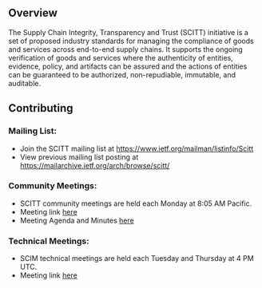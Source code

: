 ## Overview

The Supply Chain Integrity, Transparency and Trust (SCITT) initiative is a set of proposed industry standards for managing the compliance of goods and services across end-to-end supply chains. It supports the ongoing verification of goods and services where the authenticity of entities, evidence, policy, and artifacts can be assured and the actions of entities can be guaranteed to be authorized, non-repudiable, immutable, and auditable.

## Contributing

### Mailing List:
 - Join the SCITT mailing list at https://www.ietf.org/mailman/listinfo/Scitt
 - View previous mailing list posting at https://mailarchive.ietf.org/arch/browse/scitt/

### Community Meetings:
- SCITT community meetings are held each Monday at 8:05 AM Pacific.
- Meeting link [here](https://teams.microsoft.com/l/meetup-join/19%3ameeting_YWI2YzM0YmYtYmJkOC00ODg2LWI1MmItYmJmZWM1OTI4Y2Ex%40thread.v2/0?context=%7b%22Tid%22%3a%2272f988bf-86f1-41af-91ab-2d7cd011db47%22%2c%22Oid%22%3a%22531852bd-66b0-45f7-abad-b1e0ad3b3a32%22%7d)
- Meeting Agenda and Minutes [here](https://docs.google.com/document/d/1vf-EliXByhg5HZfgVbTqZhfaJFCmvMdQuZ4tC-Eq6wg/edit?usp=sharing)

### Technical Meetings:
- SCIM technical meetings are held each Tuesday and Thursday at 4 PM UTC.
- Meeting link [here](https://teams.microsoft.com/l/meetup-join/19%3ameeting_OWUwMDhiZjEtYjkwNS00NDA0LTlmMTgtNGZhOGE0NmU3ZTcz%40thread.v2/0?context=%7b%22Tid%22%3a%2272f988bf-86f1-41af-91ab-2d7cd011db47%22%2c%22Oid%22%3a%22bced92fe-7c20-456e-9afd-5b18c383de81%22%7d)
